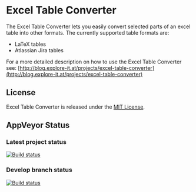 # Excel Table Converter #

The Excel Table Converter lets you easily convert selected parts of an excel table into other formats. The currently supported table formats are:

* LaTeX tables
* Atlassian Jira tables

For a more detailed description on how to use the Excel Table Converter see: [http://blog.explore-it.at/projects/excel-table-converter](http://blog.explore-it.at/projects/excel-table-converter)

## License ##

Excel Table Converter is released under the [MIT License](http://opensource.org/licenses/MIT).

## AppVeyor Status ##

### Latest project status ###

[![Build status](https://ci.appveyor.com/api/projects/status/e2f1rn9jtmh3p2kk?svg=true)](https://ci.appveyor.com/project/meinsiedler/exceltableconverter)

### Develop branch status ###

[![Build status](https://ci.appveyor.com/api/projects/status/e2f1rn9jtmh3p2kk/branch/develop?svg=true)](https://ci.appveyor.com/project/meinsiedler/exceltableconverter/branch/develop)

